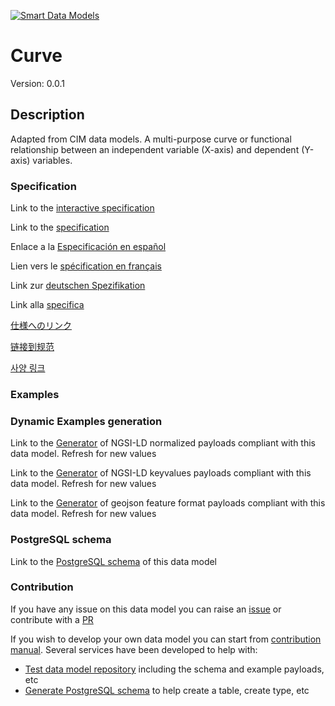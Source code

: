 [![Smart Data Models](https://smartdatamodels.org/wp-content/uploads/2022/01/SmartDataModels_logo.png "Logo")](https://smartdatamodels.org)
# Curve
Version: 0.0.1

## Description 

Adapted from CIM data models. A multi-purpose curve or functional relationship between an independent variable (X-axis) and dependent (Y-axis) variables.
### Specification

Link to the [interactive specification](https://swagger.lab.fiware.org/?url=https://smart-data-models.github.io/dataModel.EnergyCIM/Curve/swagger.yaml)

Link to the [specification](https://github.com/smart-data-models/dataModel.EnergyCIM/blob/master/Curve/doc/spec.md)

Enlace a la [Especificación en español](https://github.com/smart-data-models/dataModel.EnergyCIM/blob/master/Curve/doc/spec_ES.md)

Lien vers le [spécification en français](https://github.com/smart-data-models/dataModel.EnergyCIM/blob/master/Curve/doc/spec_FR.md)

Link zur [deutschen Spezifikation](https://github.com/smart-data-models/dataModel.EnergyCIM/blob/master/Curve/doc/spec_DE.md)

Link alla [specifica](https://github.com/smart-data-models/dataModel.EnergyCIM/blob/master/Curve/doc/spec_IT.md)

[仕様へのリンク](https://github.com/smart-data-models/dataModel.EnergyCIM/blob/master/Curve/doc/spec_JA.md)

[链接到规范](https://github.com/smart-data-models/dataModel.EnergyCIM/blob/master/Curve/doc/spec_ZH.md)

[사양 링크](https://github.com/smart-data-models/dataModel.EnergyCIM/blob/master/Curve/doc/spec_KO.md)
### Examples
### Dynamic Examples generation

Link to the [Generator](https://smartdatamodels.org/extra/ngsi-ld_generator.php?schemaUrl=https://raw.githubusercontent.com/smart-data-models/dataModel.EnergyCIM/master/Curve/schema.json&email=info@smartdatamodels.org) of NGSI-LD normalized payloads compliant with this data model. Refresh for new values

Link to the [Generator](https://smartdatamodels.org/extra/ngsi-ld_generator_keyvalues.php?schemaUrl=https://raw.githubusercontent.com/smart-data-models/dataModel.EnergyCIM/master/Curve/schema.json&email=info@smartdatamodels.org) of NGSI-LD keyvalues payloads compliant with this data model. Refresh for new values

Link to the [Generator](https://smartdatamodels.org/extra/geojson_features_generator.php?schemaUrl=https://raw.githubusercontent.com/smart-data-models/dataModel.EnergyCIM/master/Curve/schema.json&email=info@smartdatamodels.org) of geojson feature format payloads compliant with this data model. Refresh for new values
### PostgreSQL schema

Link to the [PostgreSQL schema](https://github.com/smart-data-models/dataModel.EnergyCIM/blob/master/Curve/schema.sql) of this data model
### Contribution

 If you have any issue on this data model you can raise an [issue](https://github.com/smart-data-models/dataModel.EnergyCIM/issues)  or contribute with a [PR](https://github.com/smart-data-models/dataModel.EnergyCIM/pulls)

 If you wish to develop your own data model you can start from [contribution manual](https://bit.ly/contribution_manual). Several services have been developed to help with: 
 - [Test data model repository](https://smartdatamodels.org/index.php/data-models-contribution-api/) including the schema and example payloads, etc
 - [Generate PostgreSQL schema](https://smartdatamodels.org/index.php/sql-service/) to help create a table, create type, etc
